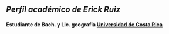 ## ***Perfil académico de Erick Ruiz***

#### Estudiante de Bach. y Lic. geografia [Universidad de Costa Rica](https://www.ucr.ac.cr/)
